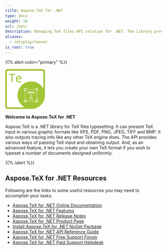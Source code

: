 ```yaml
---
title: Aspose.TeX for .NET
type: docs
weight: 10
url: /net/
description: Managing TeX files API solution for .NET. The Library provides ways to pass TeX input and obtain output and advanced features like creating your own TeX format.
aliases:
  - /display/texnet
is_root: true
---
```


{{% alert color="primary" %}}

![Aspose.TeX for .NET logo](home-net.png)

**Welcome to Aspose.TeX for .NET**

Aspose.TeX is a .NET library for TeX files typesetting. It can present TeX input in various graphic formats like XPS, PDF, PNG, JPEG, TIFF and BMP. It also outputs tracing info like any other TeX engine does. The API provides various ways of passing TeX input and obtaining output. And, as an advanced feature, it lets you create your own TeX format if you wish to typeset a number of documents designed uniformly.

{{% /alert %}}

## **Aspose.TeX for .NET Resources**

Following are the links to some useful resources you may need to accomplish your tasks.
- [Aspose.TeX for .NET Online Documentation](/tex/net/)
- [Aspose.TeX for .NET Features](/tex/net/feature-list/)
- [Aspose.TeX for .NET Release Notes](/tex/net/release-notes/)
- [Aspose.TeX for .NET Product Page](https://products.aspose.com/tex/net/)
- [Install Aspose.TeX for .NET NuGet Package](https://www.nuget.org/packages/Aspose.TeX/)
- [Aspose.TeX for .NET API Reference Guide](https://apireference.aspose.com/tex/net)
- [Aspose.TeX for .NET Free Support Forum](https://forum.aspose.com/c/tex/)
- [Aspose.TeX for .NET Paid Support Helpdesk](https://helpdesk.aspose.com/)
